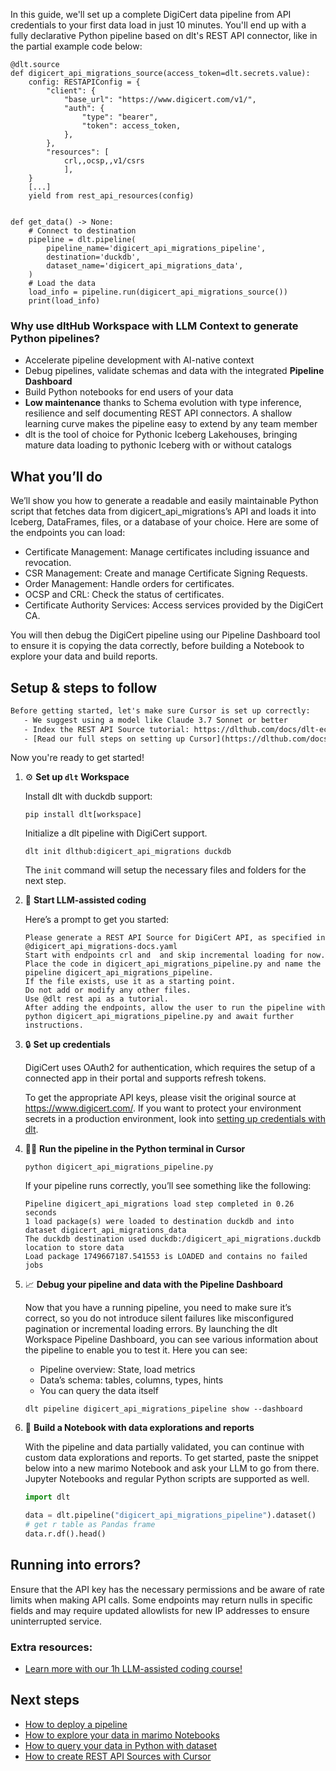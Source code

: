 In this guide, we'll set up a complete DigiCert data pipeline from API credentials to your first data load in just 10 minutes. You'll end up with a fully declarative Python pipeline based on dlt's REST API connector, like in the partial example code below:

```python-outcome
@dlt.source
def digicert_api_migrations_source(access_token=dlt.secrets.value):
    config: RESTAPIConfig = {
        "client": {
            "base_url": "https://www.digicert.com/v1/",
            "auth": {
                "type": "bearer",
                "token": access_token,
            },
        },
        "resources": [
            crl,,ocsp,,v1/csrs
            ],
    }
    [...]
    yield from rest_api_resources(config)


def get_data() -> None:
    # Connect to destination
    pipeline = dlt.pipeline(
        pipeline_name='digicert_api_migrations_pipeline',
        destination='duckdb',
        dataset_name='digicert_api_migrations_data', 
    )
    # Load the data
    load_info = pipeline.run(digicert_api_migrations_source())
    print(load_info) 
```

### Why use dltHub Workspace with LLM Context to generate Python pipelines?

- Accelerate pipeline development with AI-native context
- Debug pipelines, validate schemas and data with the integrated **Pipeline Dashboard**
- Build Python notebooks for end users of your data
- **Low maintenance** thanks to Schema evolution with type inference, resilience and self documenting REST API connectors. A shallow learning curve makes the pipeline easy to extend by any team member
- dlt is the tool of choice for Pythonic Iceberg Lakehouses, bringing mature data loading to pythonic Iceberg with or without catalogs

## What you’ll do

We’ll show you how to generate a readable and easily maintainable Python script that fetches data from digicert_api_migrations’s API and loads it into Iceberg, DataFrames, files, or a database of your choice. Here are some of the endpoints you can load:

- Certificate Management: Manage certificates including issuance and revocation.
- CSR Management: Create and manage Certificate Signing Requests.
- Order Management: Handle orders for certificates.
- OCSP and CRL: Check the status of certificates.
- Certificate Authority Services: Access services provided by the DigiCert CA.

You will then debug the DigiCert pipeline using our Pipeline Dashboard tool to ensure it is copying the data correctly, before building a Notebook to explore your data and build reports.

## Setup & steps to follow

```default
Before getting started, let's make sure Cursor is set up correctly:
   - We suggest using a model like Claude 3.7 Sonnet or better
   - Index the REST API Source tutorial: https://dlthub.com/docs/dlt-ecosystem/verified-sources/rest_api/ and add it to context as **@dlt rest api**
   - [Read our full steps on setting up Cursor](https://dlthub.com/docs/dlt-ecosystem/llm-tooling/cursor-restapi#23-configuring-cursor-with-documentation)
```

Now you're ready to get started!

1. ⚙️ **Set up `dlt` Workspace**
    
    Install dlt with duckdb support:
    ```shell
    pip install dlt[workspace]
    ```

    Initialize a dlt pipeline with DigiCert support.
    ```shell
    dlt init dlthub:digicert_api_migrations duckdb
    ```

    The `init` command will setup the necessary files and folders for the next step.
    
2. 🤠 **Start LLM-assisted coding**
    
    Here’s a prompt to get you started:
    
    ```prompt
    Please generate a REST API Source for DigiCert API, as specified in @digicert_api_migrations-docs.yaml 
    Start with endpoints crl and  and skip incremental loading for now. 
    Place the code in digicert_api_migrations_pipeline.py and name the pipeline digicert_api_migrations_pipeline. 
    If the file exists, use it as a starting point. 
    Do not add or modify any other files. 
    Use @dlt rest api as a tutorial. 
    After adding the endpoints, allow the user to run the pipeline with python digicert_api_migrations_pipeline.py and await further instructions.
    ```

    
3. 🔒 **Set up credentials** 
    
    DigiCert uses OAuth2 for authentication, which requires the setup of a connected app in their portal and supports refresh tokens.
    
    To get the appropriate API keys, please visit the original source at https://www.digicert.com/.
    If you want to protect your environment secrets in a production environment, look into [setting up credentials with dlt](https://dlthub.com/docs/walkthroughs/add_credentials).
    
4. 🏃‍♀️ **Run the pipeline in the Python terminal in Cursor**
    
    ```shell
    python digicert_api_migrations_pipeline.py
    ```
    
    If your pipeline runs correctly, you’ll see something like the following:
    
    ```shell
    Pipeline digicert_api_migrations load step completed in 0.26 seconds
    1 load package(s) were loaded to destination duckdb and into dataset digicert_api_migrations_data
    The duckdb destination used duckdb:/digicert_api_migrations.duckdb location to store data
    Load package 1749667187.541553 is LOADED and contains no failed jobs
    ```
    
5. 📈 **Debug your pipeline and data with the Pipeline Dashboard**

    Now that you have a running pipeline, you need to make sure it’s correct, so you do not introduce silent failures like misconfigured pagination or incremental loading errors. By launching the dlt Workspace Pipeline Dashboard, you can see various information about the pipeline to enable you to test it. Here you can see:
    - Pipeline overview: State, load metrics
    - Data’s schema: tables, columns, types, hints
    - You can query the data itself
    
    ```shell
    dlt pipeline digicert_api_migrations_pipeline show --dashboard
    ```
    
6. 🐍 **Build a Notebook with data explorations and reports**

    With the pipeline and data partially validated, you can continue with custom data explorations and reports. To get started, paste the snippet below into a new marimo Notebook and ask your LLM to go from there. Jupyter Notebooks and regular Python scripts are supported as well.

    
    ```python
    import dlt

   data = dlt.pipeline("digicert_api_migrations_pipeline").dataset()
   # get r table as Pandas frame
   data.r.df().head()
    ```

## Running into errors?

Ensure that the API key has the necessary permissions and be aware of rate limits when making API calls. Some endpoints may return nulls in specific fields and may require updated allowlists for new IP addresses to ensure uninterrupted service.

### Extra resources:

- [Learn more with our 1h LLM-assisted coding course!](https://www.youtube.com/watch?v=GGid70rnJuM)

## Next steps

- [How to deploy a pipeline](https://dlthub.com/docs/walkthroughs/deploy-a-pipeline)
- [How to explore your data in marimo Notebooks](https://dlthub.com/docs/general-usage/dataset-access/marimo)
- [How to query your data in Python with dataset](https://dlthub.com/docs/general-usage/dataset-access/dataset)
- [How to create REST API Sources with Cursor](https://dlthub.com/docs/dlt-ecosystem/llm-tooling/cursor-restapi)